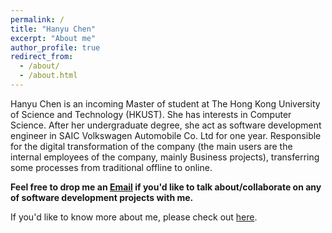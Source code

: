 ```yaml
---
permalink: /
title: "Hanyu Chen"
excerpt: "About me"
author_profile: true
redirect_from: 
  - /about/
  - /about.html
---
```

 Hanyu Chen is an incoming Master of student at The Hong Kong University of Science and Technology (HKUST). She has interests in Computer Science. After her undergraduate degree, she act as software development engineer in SAIC Volkswagen Automobile Co. Ltd for one year. Responsible for the digital transformation of the company (the main users are the internal employees of the company, mainly Business projects), transferring some processes from traditional offline to online.



**Feel free to drop me an <a href="mailto:hanyuchen2022@gmail.com">Email</a> if you'd like to talk about/collaborate on any of software development projects with me.**

 If you'd like to know more about me, please check out [here](https://Han-Yu-Chen.github.io/cv/cv).



